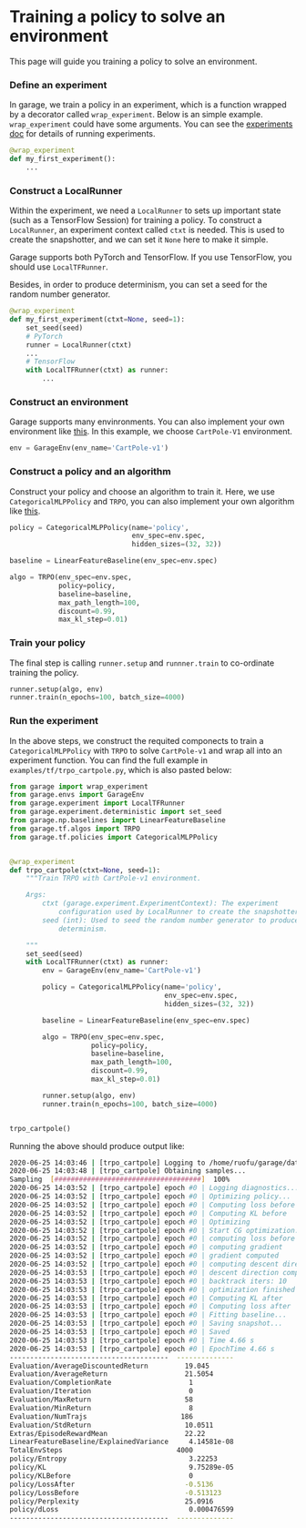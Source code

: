 # Training a policy to solve an environment
This page will guide you training a policy to solve an environment.
### Define an experiment
In garage, we train a policy in an experiment, which is a function wrapped by a decorator called `wrap_experiment`. Below is an simple example. `wrap_experiment` could have some arguments. You can see the [experiments doc](https://garage.readthedocs.io/en/latest/user/experiments.html) for details of running experiments.
```py
@wrap_experiment
def my_first_experiment():
    ...
```
### Construct a LocalRunner
Within the experiment, we need a `LocalRunner` to sets up important state (such as a TensorFlow Session) for training a policy. To construct a `LocalRunner`, an experiment context called `ctxt` is needed. This is used to create the snapshotter, and we can set it `None` here to make it simple.

Garage supports both PyTorch and TensorFlow. If you use TensorFlow, you should use `LocalTFRunner`.

Besides, in order to produce determinism, you can set a seed for the random number generator.
```py
@wrap_experiment
def my_first_experiment(ctxt=None, seed=1):
    set_seed(seed)
    # PyTorch
    runner = LocalRunner(ctxt)
    ...
    # TensorFlow
    with LocalTFRunner(ctxt) as runner:
        ...
```
### Construct an environment
Garage supports many envinronments. You can also implement your own environment like [this](https://garage.readthedocs.io/en/latest/user/implement_env.html). In this example, we choose `CartPole-V1` environment.
```py
env = GarageEnv(env_name='CartPole-v1')
```
### Construct a policy and an algorithm
Construct your policy and choose an algorithm to train it. Here, we use `CategoricalMLPPolicy` and `TRPO`, you can also implement your own algorithm like [this](https://garage.readthedocs.io/en/latest/user/implement_algo.html).
```py
policy = CategoricalMLPPolicy(name='policy',
                              env_spec=env.spec,
                              hidden_sizes=(32, 32))

baseline = LinearFeatureBaseline(env_spec=env.spec)

algo = TRPO(env_spec=env.spec,
            policy=policy,
            baseline=baseline,
            max_path_length=100,
            discount=0.99,
            max_kl_step=0.01)
```
### Train your policy
The final step is calling `runner.setup` and `runnner.train` to co-ordinate training the policy.
```py
runner.setup(algo, env)
runner.train(n_epochs=100, batch_size=4000)
```
### Run the experiment
In the above steps, we construct the requited componects to train a `CategoricalMLPPolicy` with `TRPO` to solve `CartPole-v1` and wrap all into an experiment function. You can find the full example in `examples/tf/trpo_cartpole.py`, which is also pasted below:
```py
from garage import wrap_experiment
from garage.envs import GarageEnv
from garage.experiment import LocalTFRunner
from garage.experiment.deterministic import set_seed
from garage.np.baselines import LinearFeatureBaseline
from garage.tf.algos import TRPO
from garage.tf.policies import CategoricalMLPPolicy


@wrap_experiment
def trpo_cartpole(ctxt=None, seed=1):
    """Train TRPO with CartPole-v1 environment.

    Args:
        ctxt (garage.experiment.ExperimentContext): The experiment
            configuration used by LocalRunner to create the snapshotter.
        seed (int): Used to seed the random number generator to produce
            determinism.

    """
    set_seed(seed)
    with LocalTFRunner(ctxt) as runner:
        env = GarageEnv(env_name='CartPole-v1')

        policy = CategoricalMLPPolicy(name='policy',
                                      env_spec=env.spec,
                                      hidden_sizes=(32, 32))

        baseline = LinearFeatureBaseline(env_spec=env.spec)

        algo = TRPO(env_spec=env.spec,
                    policy=policy,
                    baseline=baseline,
                    max_path_length=100,
                    discount=0.99,
                    max_kl_step=0.01)

        runner.setup(algo, env)
        runner.train(n_epochs=100, batch_size=4000)


trpo_cartpole()
```
Running the above should produce output like:
```sh
2020-06-25 14:03:46 | [trpo_cartpole] Logging to /home/ruofu/garage/data/local/experiment/trpo_cartpole_4
2020-06-25 14:03:48 | [trpo_cartpole] Obtaining samples...
Sampling  [####################################]  100%
2020-06-25 14:03:52 | [trpo_cartpole] epoch #0 | Logging diagnostics...
2020-06-25 14:03:52 | [trpo_cartpole] epoch #0 | Optimizing policy...
2020-06-25 14:03:52 | [trpo_cartpole] epoch #0 | Computing loss before
2020-06-25 14:03:52 | [trpo_cartpole] epoch #0 | Computing KL before
2020-06-25 14:03:52 | [trpo_cartpole] epoch #0 | Optimizing
2020-06-25 14:03:52 | [trpo_cartpole] epoch #0 | Start CG optimization: #parameters: 1282, #inputs: 186, #subsample_inputs: 186
2020-06-25 14:03:52 | [trpo_cartpole] epoch #0 | computing loss before
2020-06-25 14:03:52 | [trpo_cartpole] epoch #0 | computing gradient
2020-06-25 14:03:52 | [trpo_cartpole] epoch #0 | gradient computed
2020-06-25 14:03:52 | [trpo_cartpole] epoch #0 | computing descent direction
2020-06-25 14:03:53 | [trpo_cartpole] epoch #0 | descent direction computed
2020-06-25 14:03:53 | [trpo_cartpole] epoch #0 | backtrack iters: 10
2020-06-25 14:03:53 | [trpo_cartpole] epoch #0 | optimization finished
2020-06-25 14:03:53 | [trpo_cartpole] epoch #0 | Computing KL after
2020-06-25 14:03:53 | [trpo_cartpole] epoch #0 | Computing loss after
2020-06-25 14:03:53 | [trpo_cartpole] epoch #0 | Fitting baseline...
2020-06-25 14:03:53 | [trpo_cartpole] epoch #0 | Saving snapshot...
2020-06-25 14:03:53 | [trpo_cartpole] epoch #0 | Saved
2020-06-25 14:03:53 | [trpo_cartpole] epoch #0 | Time 4.66 s
2020-06-25 14:03:53 | [trpo_cartpole] epoch #0 | EpochTime 4.66 s
---------------------------------------  --------------
Evaluation/AverageDiscountedReturn         19.045
Evaluation/AverageReturn                   21.5054
Evaluation/CompletionRate                   1
Evaluation/Iteration                        0
Evaluation/MaxReturn                       58
Evaluation/MinReturn                        8
Evaluation/NumTrajs                       186
Evaluation/StdReturn                       10.0511
Extras/EpisodeRewardMean                   22.22
LinearFeatureBaseline/ExplainedVariance     4.14581e-08
TotalEnvSteps                            4000
policy/Entropy                              3.22253
policy/KL                                   9.75289e-05
policy/KLBefore                             0
policy/LossAfter                           -0.5136
policy/LossBefore                          -0.513123
policy/Perplexity                          25.0916
policy/dLoss                                0.000476599
---------------------------------------  --------------
```
